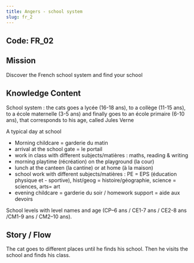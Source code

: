 ```yaml
---
title: Angers - school system
slug: fr_2
---
```


## Code: FR_02

## Mission
Discover the French school system and find your school 

## Knowledge Content
School system : the cats goes a lycée (16-18 ans), to a collège (11-15 ans), to a école maternelle (3-5 ans) and finally goes to an école primaire (6-10 ans), that corresponds to his age, called Jules Verne

A typical day at school

- Morning childcare = garderie du matin
- arrival at the school gate = le portail
- work in class with different subjects/matières : maths, reading & writing
- morning playtime (récréation) on the playground (la cour) 
- lunch at the canteen (la cantine) or at home (à la maison)
- school work with different subjects/matières : PE = EPS (éducation physique et - sportive),  hist/geog = histoire/géographie,  science = sciences, arts= art
- evening childcare = garderie du soir / homework support = aide aux devoirs

School levels with level names and age (CP–6 ans / CE1-7 ans / CE2-8 ans /CM1-9 ans / CM2–10 ans).

## Story / Flow
The cat goes to different places until he finds his school.  Then he visits the school and finds his class.
